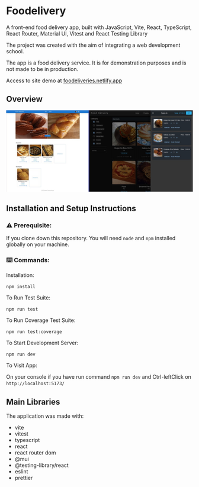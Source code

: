 # Foodelivery

A front-end food delivery app, built with JavaScript, Vite, React, TypeScript, React Router, Material UI, Vitest and React Testing Library

The project was created with the aim of integrating a web development school.

The app is a food delivery service. It is for demonstration purposes and is not made to be in production.

Access to site demo at [foodeliveries.netlify.app](https://foodeliveries.netlify.app/)

## Overview

![home and cart page](./screenshots/home_and_cart_pages.jpg)

## Installation and Setup Instructions

### ⚠️ Prerequisite:

If you clone down this repository. You will need `node` and `npm` installed globally on your machine.

### ⌨️ Commands:

Installation:

```
npm install
```

To Run Test Suite:

```
npm run test
```

To Run Coverage Test Suite:

```
npm run test:coverage
```

To Start Development Server:

```
npm run dev
```

To Visit App:

On your console if you have run command `npm run dev` and Ctrl-leftClick on `http://localhost:5173/`

## Main Libraries

The application was made with:

- vite
- vitest
- typescript
- react
- react router dom
- @mui
- @testing-library/react
- eslint
- prettier
